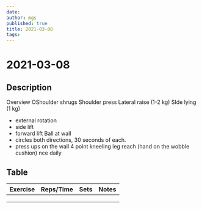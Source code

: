 ```yaml
---
date:
author: mgs
published: true
title: 2021-03-08
tags: 
---
```

# 2021-03-08
## Description
Overview
OShoulder shrugs
Shoulder press
Lateral raise (1-2 kg)
SIde lying (1 kg)
- external rotation
- side lift
- forward lift
Ball at wall
- circles both directions, 30 seconds of each.
- press ups on the wall
4 point kneeling leg reach (hand on the wobble cushion)
nce daily
## Table
Exercise|Reps/Time|Sets|Notes
--|--|--|--|
  |  |  |  |
  |  |  |  |
  |  |  |  |  

